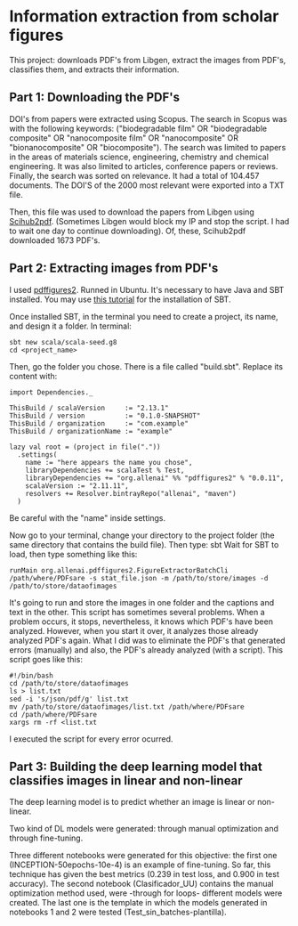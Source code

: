 # Information extraction from scholar figures
This project: downloads PDF's from Libgen, extract the images from PDF's, classifies them, and extracts their information.

## Part 1: Downloading the PDF's
DOI's from papers were extracted using Scopus.
The search in Scopus was with the following keywords:
("biodegradable film" OR "biodegradable composite" OR "nanocomposite film" OR "nanocomposite" OR
"bionanocomposite" OR "biocomposite"). The search was limited to papers in the areas of materials science, engineering, chemistry and chemical engineering. It was also limited to articles, conference papers or reviews. Finally, the search was sorted on relevance. It had a total of 104.457 documents. The DOI'S of the 2000 most relevant were exported into a TXT file.

Then, this file was used to download the papers from Libgen using [Scihub2pdf](https://github.com/bibcure/scihub2pdf).
(Sometimes Libgen would block my IP and stop the script. I had to wait one day to continue downloading).
Of, these, Scihub2pdf downloaded 1673 PDF's.

## Part 2: Extracting images from PDF's
I used [pdffigures2](https://github.com/allenai/pdffigures2).
Runned in Ubuntu. It's necessary to have Java and SBT installed. 
You may use [this tutorial](https://www.youtube.com/watch?v=uYcSYCGITeU) for the installation of SBT.

Once installed SBT, in the terminal you need to create a project, its name, and design it a folder. In terminal:
```
sbt new scala/scala-seed.g8
cd <project_name>
```

Then, go the folder you chose. There is a file called "build.sbt". Replace its content with:
```
import Dependencies._

ThisBuild / scalaVersion     := "2.13.1"
ThisBuild / version          := "0.1.0-SNAPSHOT"
ThisBuild / organization     := "com.example"
ThisBuild / organizationName := "example"

lazy val root = (project in file("."))
  .settings(
    name := "here appears the name you chose",
    libraryDependencies += scalaTest % Test,
    libraryDependencies += "org.allenai" %% "pdffigures2" % "0.0.11",
    scalaVersion := "2.11.11",
    resolvers += Resolver.bintrayRepo("allenai", "maven")
  )
```
Be careful with the "name" inside settings.

Now go to your terminal, change your directory to the project folder (the same directory that contains the build file). Then type: sbt
Wait for SBT to load, then type something like this:
```
runMain org.allenai.pdffigures2.FigureExtractorBatchCli /path/where/PDFsare -s stat_file.json -m /path/to/store/images -d /path/to/store/dataofimages
```
It's going to run and store the images in one folder and the captions and text in the other. This script has sometimes several problems.
When a problem occurs, it stops, nevertheless, it knows which PDF's have been analyzed. However, when you start it over, it analyzes those
already analyzed PDF's again. What I did was to eliminate the PDF's that generated errors (manually) and also, the PDF's already 
analyzed (with a script). This script goes like this:
```
#!/bin/bash
cd /path/to/store/dataofimages
ls > list.txt
sed -i 's/json/pdf/g' list.txt
mv /path/to/store/dataofimages/list.txt /path/where/PDFsare
cd /path/where/PDFsare
xargs rm -rf <list.txt
```
I executed the script for every error ocurred.

## Part 3: Building the deep learning model that classifies images in linear and non-linear
The deep learning model is to predict whether an image is linear or non-linear.

Two kind of DL models were generated: through manual optimization and through fine-tuning.

Three different notebooks were generated for this objective: the first one (INCEPTION-50epochs-10e-4) is an example of fine-tuning. So far, this technique has given the best metrics (0.239 in test loss, and 0.900 in test accuracy). The second notebook (Clasificador_UU) contains the manual optimization method used, were -through for loops- different models were created. The last one is the template in which the models generated in notebooks 1 and 2 were tested (Test_sin_batches-plantilla).
